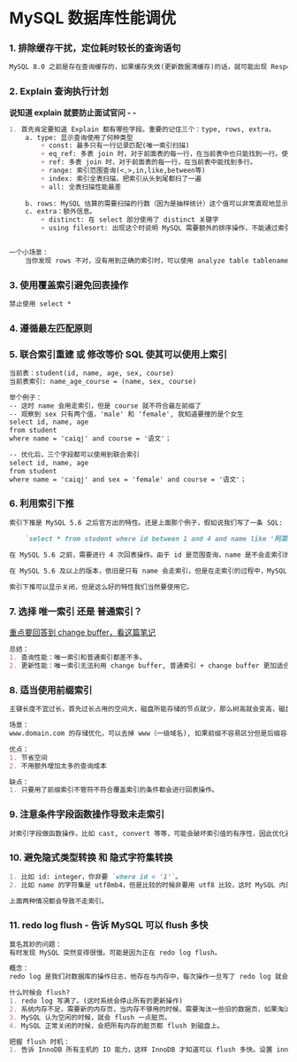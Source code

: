 # MySQL 数据库性能调优

### 1. 排除缓存干扰，定位耗时较长的查询语句

```markdown
MySQL 8.0 之前是存在查询缓存的，如果缓存失效(更新数据清缓存)的话，就可能出现 Response time 变高。执行 SQL 的时候加上 NoCache 去跑，跑出来的就是真实的查询时间。
```

### 2. Explain 查询执行计划

**说知道 explain 就要防止面试官问 - -**

```markdown
1. 首先肯定要知道 Explain 都有哪些字段。重要的记住三个：type, rows, extra。
    a. type: 显示查询使用了何种类型
        + const: 最多只有一行记录匹配(唯一索引扫描)
        + eq_ref: 多表 join 时，对于前面表的每一行，在当前表中也只能找到一行。使用的也是唯一索引。
        + ref: 多表 join 时，对于前面表的每一行，在当前表中能找到多行。
        + range: 索引范围查询(<,>,in,like,between等)
        + index: 索引全表扫描，把索引从头到尾都扫了一遍
        + all: 全表扫描性能最差
    
    b. rows: MySQL 估算的需要扫描的行数（因为是抽样统计）这个值可以非常直观地显示 SQL 的效率好坏。当然也可能有不精准的时候。
    c. extra：额外信息。
        + distinct: 在 select 部分使用了 distinct 关键字
        + using filesort: 出现这个时说明 MySQL 需要额外的排序操作，不能通过索引顺序达到排序效果。一般都是建议优化掉的。
        

一个小场景：
    当你发现 rows 不对，没有用到正确的索引时，可以使用 analyze table tablename 进行重新统计索引信息。或者直接使用 force index 强制走正确的索引。
```

### 3.  使用覆盖索引避免回表操作

```markdown
禁止使用 select *
```

### 4. 遵循最左匹配原则

### 5. 联合索引重建 或 修改等价 SQL 使其可以使用上索引

```markdown
当前表：student(id, name, age, sex, course)
当前表索引: name_age_course = (name, sex, course)

举个例子：
-- 这时 name 会用走索引，但是 course 就不符合最左前缀了
-- 观察到 sex 只有两个值，'male' 和 'female', 我知道要搜的是个女生
select id, name, age 
from student
where name = 'caiqj' and course = '语文'；

-- 优化后，三个字段都可以使用到联合索引
select id, name, age
from student
where name = 'caiqj' and sex = 'female' and course = '语文'；
```

### 6. 利用索引下推

```markdown
索引下推是 MySQL 5.6 之后官方出的特性。还是上面那个例子，假如说我们写了一条 SQL:

    `select * from student where id between 1 and 4 and name like '阿菜%';`
    
在 MySQL 5.6 之前，需要进行 4 次回表操作。由于 id 是范围查询，name 是不会走索引的。结果就是找出 id in (1, 2, 3, 4) 的四条记录，然后回表去搜索叫 '阿菜XXX' 的记录。

在 MySQL 5.6 及以上的版本，依旧是只有 name 会走索引，但是在走索引的过程中，MySQL 会先筛选出其中叫 '阿菜XXXX' 的记录。然后再进行回表操作。这样就可以有效减少回表次数了。

索引下推可以显示关闭，但是这么好的特性我们当然要使用它。
```

### 7. 选择 唯一索引 还是 普通索引？

[重点要回答到 change buffer，看这篇笔记]()

```markdown
总结：
1. 查询性能：唯一索引和普通索引都差不多。
2. 更新性能：唯一索引无法利用 change buffer, 普通索引 + change buffer 更加适合写操作以后不会马上对该记录查询的场景，比如账本系统。如果说存在上面说的就要显式关闭 change buffer。
```

### 8. 适当使用前缀索引

```markdown
主键长度不宜过长，首先过长占用的空间大，磁盘所能存储的节点就少，那么树高就会变高，磁盘 IO 次数就会增多。可以定义字符串的一部分作为索引。或者引申到对于数据库中过长的字段该如何优化的问题(1.hash 2.比如一些固定的前缀或者后缀，就可以去掉再存储等等)。

场景：
www.domain.com 的存储优化，可以去掉 www（一级域名), 如果前缀不容易区分但是后缀容易区分，可以 reverse 一下再 `alter table {tablename} add index title_pre({column_name}(100))`

优点：
1. 节省空间
2. 不用额外增加太多的查询成本

缺点：
1. 只要用了前缀索引不管符不符合覆盖索引的条件都会进行回表操作。
```

### 9. 注意条件字段函数操作导致未走索引

```markdown
对索引字段做函数操作，比如 cast, convert 等等，可能会破坏索引值的有序性，因此优化器就会决定放弃走树搜索功能。但是并不是放弃索引。
```

### 10. 避免隐式类型转换 和 隐式字符集转换

```markdown
1. 比如 id: integer，你非要 `where id = '1'`。
2. 比如 name 的字符集是 utf8mb4，但是比较的时候非要用 utf8 比较，这时 MySQL 内部就会有 convert(name using utf8mb4) 的隐式转换的动作了。

上面两种情况都会导致不走索引。
```

### 11. redo log flush - 告诉 MySQL 可以 flush 多快

```markdown
莫名其妙的问题：
有时发现 MySQL 突然变得很慢。可能是因为正在 redo log flush。

概念：
redo log 是我们对数据库的操作日志，他存在与内存中，每次操作一旦写了 redo log 就会立即返回结果。把 redo log 上的操作刷新到磁盘上就是 flush 了。

什么时候会 flush?
1. redo log 写满了。(这时系统会停止所有的更新操作)
2. 系统内存不足，需要新的内存页，当内存不够用的时候，需要淘汰一些旧的数据页，如果淘汰的是 "脏页", 这时就需要将脏页中的数据 flush 到磁盘了。
3. MySQL 认为空闲的时候，就会 flush 一点脏页。
4. MySQL 正常关闭的时候，会把所有内存的脏页都 flush 到磁盘上。

把握 flush 时机：
1. 告诉 InnoDB 所有主机的 IO 能力，这样 InnoDB 才知道可以 flush 多快。设置 innodb_io_capacity 参数，建议设置为磁盘的 IOPS。
```








































































































